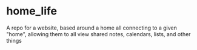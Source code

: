 # home_life
A repo for a website, based around a home all connecting to a given "home", allowing them to all view shared notes, calendars, lists, and other things
